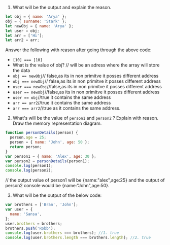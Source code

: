 1. What will be the output and explain the reason.

```js
let obj = { name: 'Arya' };
obj = { surname: 'Stark' };
let newObj = { name: 'Arya' };
let user = obj;
let arr = ['Hi'];
let arr2 = arr;
```

Answer the following with reason after going through the above code:

- `[10] === [10]`
- What is the value of obj? // will be an adress where the array will store the data
- `obj == newObj`// false,as its in non primitve it posses different address
- `obj === newObj`//  false,as its in non primitve it posses different address
- `user === newObj`//false,as its in non primitve it posses different address
- `user == newObj`//false,as its in non primitve it posses different address
- `user == obj`//true it contains the same address
- `arr == arr2`//true it contains the same address
- `arr === arr2`//true as it contains the same address.

2. What's will be the value of `person1` and `person2` ? Explain with reason. Draw the memory representation diagram.

<!-- To add this image here use ![name](./hello.jpg) -->

```js
function personDetails(person) {
  person.age = 25;
  person = { name: 'John', age: 50 };
  return person;
}
var person1 = { name: 'Alex', age: 30 };
var person2 = personDetails(person1);
console.log(person1);
console.log(person2);
```
// the output value of person1 will be {name:"alex",age:25} and the output of person2 console would be {name:"John",age:50}.

3. What will be the output of the below code:

```js
var brothers = ['Bran', 'John'];
var user = {
  name: 'Sansa',
};
user.brothers = brothers;
brothers.push('Robb');
console.log(user.brothers === brothers); //1. true
console.log(user.brothers.length === brothers.length); //2. true
```
